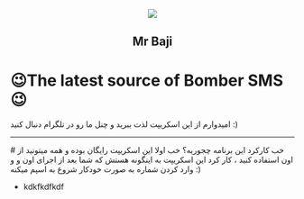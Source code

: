 <p align="center"><img src="https://i.pinimg.com/originals/3a/1c/15/3a1c151e4f4c00676ee2c99e431aa428.png"></p>
<h2 align="center"><b>Mr Baji</b></h2>

</p>

# 😉The latest source of Bomber SMS😉
امیدوارم از این اسکریپت لذت ببرید و چنل ما رو در تلگرام دنبال کنید  :)
<hr> 
# خب کارکرد این برنامه چجوریه؟
 خب اولا این اسکریپت رایگان بوده و همه میتونید از اون استفاده کنید ، کار کرد این اسکریپت به اینگونه هستش که
شما بعد از اجرای اون و و وارد کردن شماره به صورت خودکار شروع به اسپم میکنه :)

 
* kdkfkdfkdf

